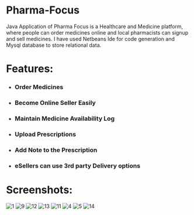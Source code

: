 # Pharma-Focus
Java Application of Pharma Focus is a Healthcare and Medicine platform, where people can order medicines online and local pharmacists can signup and sell medicines. I have used Netbeans Ide for code generation and Mysql database to store relational data.

# Features:
* ### Order Medicines
* ### Become Online Seller Easily
* ### Maintain Medicine Availability Log
* ### Upload Prescriptions
* ### Add Note to the Prescription
* ### eSellers can use 3rd party Delivery options

# Screenshots:
![1](https://cloud.githubusercontent.com/assets/22996001/24496055/d31355f8-1554-11e7-8636-66149d46f63a.png)
![9](https://cloud.githubusercontent.com/assets/22996001/24496085/eb409d2a-1554-11e7-9972-6afdd727a021.png)
![12](https://cloud.githubusercontent.com/assets/22996001/24496136/0b307682-1555-11e7-9c6d-d386fc6fea97.png)
![13](https://cloud.githubusercontent.com/assets/22996001/24496160/18a89254-1555-11e7-88dd-8a1b600790cb.png)
![11](https://cloud.githubusercontent.com/assets/22996001/24496201/323a34e8-1555-11e7-959e-ff52b85a97c0.png)
![4](https://cloud.githubusercontent.com/assets/22996001/24496215/3aa8b85c-1555-11e7-8c01-c06cf6a9c98e.png)
![5](https://cloud.githubusercontent.com/assets/22996001/24496223/3f2f2302-1555-11e7-8b8d-4ad6c862be16.png)
![14](https://cloud.githubusercontent.com/assets/22996001/24496255/521b1ffc-1555-11e7-85c6-1be027c27468.png)


